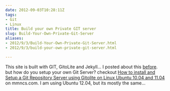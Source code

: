 ```yaml
---
date: 2012-09-03T10:28:11Z
tags:
- Git
- Linux
title: Build your own Private GIT server
slug: Build-Your-Own-Private-Git-Server
aliases:
- 2012/9/3/Build-Your-Own-Private-Git-Server.html
- 2012/9/3/build-your-own-private-git-server.html

---
```

 

This site is built with GIT, GitoLite and Jekyll... I posted about this [before][1]. but how do you setup your own Git Server? checkout [How to install and Setup a Git Repository Server using Gitolite on Linux Ubuntu 10.04 and 11.04][2] on mmncs.com. I am using Ubuntu 12.04, but its mostly the same...

[1]:http://tiernanotoole.ie/2012/08/29/NewSite.html
[2]:http://www.mmncs.com/2011/07/how-to-install-and-setup-a-git-repository-server-using-gitolite-on-linux-ubuntu-11-04-server-and-client/
